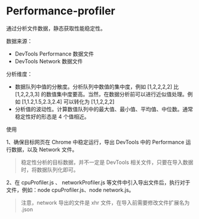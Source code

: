 # Performance-profiler
通过分析文件数据，静态获取性能稳定性。

数据来源：
- DevTools Performance 数据文件
- DevTools Network 数据文件

分析维度：
- 数据队列中值的分散度。分析队列中数值的集中度，例如 [1,2,2,2,2] 比 [1,2,2,3,3] 的数值集中度要高。当然，在数据分析前可以进行近似值处理。例如 [1,1.2,1.5,2.3,2.4] 可以转化为 [1,1,2,2,2]
- 分析值的波动性。计算数值队列中的最大值、最小值、平均值、中位数。通常稳定性好的形态是 4 个值相近。

使用

1、确保目标网页在 Chrome 中稳定运行，导出 DevTools 中的 Performance 运行数据，以及 Network 文件。
> 稳定性分析的目标数据，并不一定是 DevTools 相关文件，只要在导入数据时，将数据队列化即可。

2、在 cpuProfiler.js 、 networkProfiler.js 等文件中引入导出文件后，执行对于文件，例如：node cpuProfiler.js、node network.js。
> 注意，network 导出的文件是 xhr 文件，在导入前需要修改文件扩展名为 .json

